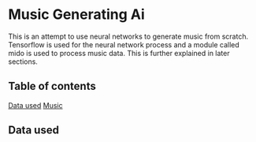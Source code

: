 
# Music Generating Ai
This is an attempt to use neural networks to generate music from scratch. Tensorflow is used for the neural network process and a module called mido is used to process music data. This is further explained in later sections.

## Table of contents
[Data used](#data)
[Music](#music)

## Data used

